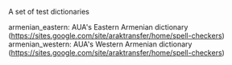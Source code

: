 A set of test dictionaries

armenian_eastern: AUA's Eastern Armenian dictionary (https://sites.google.com/site/araktransfer/home/spell-checkers)
armenian_western: AUA's Western Armenian dictionary (https://sites.google.com/site/araktransfer/home/spell-checkers)
